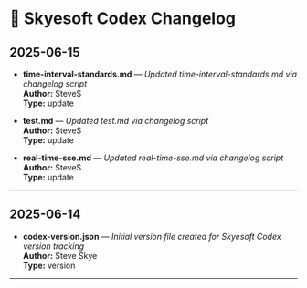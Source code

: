 # 📝 Skyesoft Codex Changelog

## 2025-06-15

- **time-interval-standards.md** — _Updated time-interval-standards.md via changelog script_  
  **Author:** SteveS  
  **Type:** update

- **test.md** — _Updated test.md via changelog script_  
  **Author:** SteveS  
  **Type:** update

- **real-time-sse.md** — _Updated real-time-sse.md via changelog script_  
  **Author:** SteveS  
  **Type:** update

---

## 2025-06-14

- **codex-version.json** — _Initial version file created for Skyesoft Codex version tracking_  
  **Author:** Steve Skye  
  **Type:** version

---